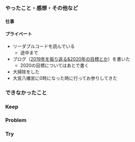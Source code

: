 ### やったこと・感想・その他など

#### 仕事

#### プライベート

- リーダブルコードを読んでいる 
  - 途中まで
- ブログ（[2019年を振り返る&2020年の目標とか](https://kzk0829.hatenablog.com/entry/2019/12/31/183535)）を書いた
  - 2020の目標についてはあとで書く
- 大掃除をした
- 大宮八幡宮に0時になった時に行ってお参りしてきた


### できなかったこと


### Keep


### Problem 


### Try

